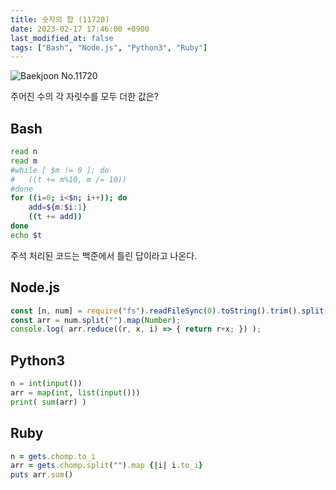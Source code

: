 ```yaml
---
title: 숫자의 합 (11720)
date: 2023-02-17 17:46:00 +0900
last_modified_at: false
tags: ["Bash", "Node.js", "Python3", "Ruby"]
---
```


![Baekjoon No.11720](https://cdn.jsdelivr.net/gh/kimzuni/cdn/blog/baekjoon-11720.png)

주어진 수의 각 자릿수를 모두 더한 값은?

## Bash

```bash
read n
read m
#while [ $m != 0 ]; do
#	((t += m%10, m /= 10))
#done
for ((i=0; i<$n; i++)); do
	add=${m:$i:1}
	((t += add))
done
echo $t
```

주석 처리된 코드는 백준에서 틀린 답이라고 나온다.

## Node.js

```javascript
const [n, num] = require("fs").readFileSync(0).toString().trim().split("\n");
const arr = num.split("").map(Number);
console.log( arr.reduce((r, x, i) => { return r+x; }) );
```

## Python3

```python
n = int(input())
arr = map(int, list(input()))
print( sum(arr) )
```

## Ruby

```ruby
n = gets.chomp.to_i
arr = gets.chomp.split("").map {|i| i.to_i}
puts arr.sum()
```
